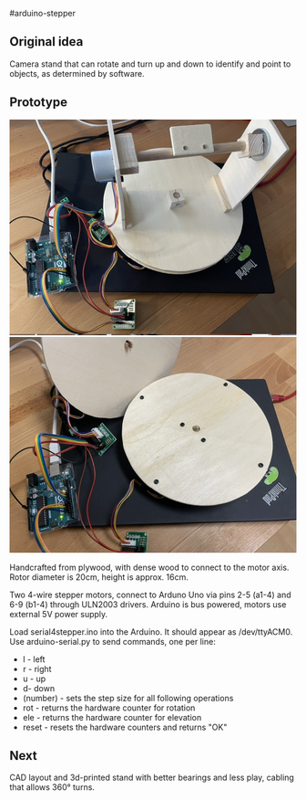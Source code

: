 #arduino-stepper

## Original idea

Camera stand that can rotate and turn up and down to identify
and point to objects, as determined by software.

## Prototype

![prototype stand](./media/stand-prototype.jpg)
![prototype stand socket](./media/stand-prototype2.jpg)


Handcrafted from plywood, with dense wood to connect to the motor axis.
Rotor diameter is 20cm, height is approx. 16cm.

Two 4-wire stepper motors, connect to Arduno Uno via pins 2-5 (a1-4) and
6-9 (b1-4) through ULN2003 drivers. Arduino is bus powered, motors use
external 5V power supply.

Load serial4stepper.ino into the Arduino. It should appear as /dev/ttyACM0.
Use arduino-serial.py to send commands, one per line:

* l - left
* r - right
* u - up
* d- down 
* (number) - sets the step size for all following operations
* rot - returns the hardware counter for rotation
* ele - returns the hardware counter for elevation
* reset - resets the hardware counters and returns "OK"

## Next

CAD layout and 3d-printed stand with better bearings and less play, cabling
that allows 360° turns.
